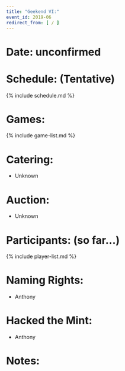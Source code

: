 ```yaml
---
title: "Geekend VI:"
event_id: 2019-06
redirect_from: [ / ]
---
```

# Date: unconfirmed

# Schedule: (Tentative)

{% include schedule.md %}

# Games:
{% include game-list.md %}

# Catering:
- Unknown

# Auction:
- Unknown

# Participants: (so far...)
{% include player-list.md %}

# Naming Rights:
- Anthony

# Hacked the Mint:
- Anthony

# Notes:

